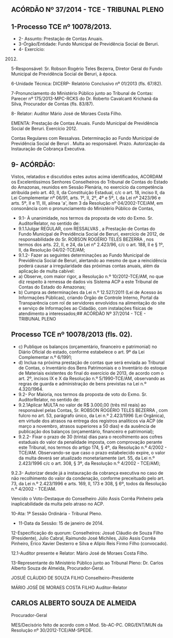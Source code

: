 
## ACÓRDÃO Nº 37/2014 - TCE - TRIBUNAL PLENO

## 1-Processo TCE nº 10078/2013.

- 2- Assunto: Prestação de Contas Anuais.
- 3-Órgão/Entidade: Fundo Municipal de Previdência Social de Beruri.
- 4- Exercício:

2012.

5-Responsável: Sr. Robson Rogério Teles Bezerra, Diretor Geral do Fundo Municipal de Previdência Social de Beruri, à época.

6-Unidade Técnica: DICERP- Relatório Conclusivo nº 01/2013 (fls. 67/82).

7-Pronunciamento  do  Ministério  Público  junto  ao  Tribunal  de  Contas: Parecer  nº 175/2013-MPC-RCKS do Dr. Roberto Cavalcanti Krichanã da Silva, Procurador de Contas (fls. 83/87).

8- Relator: Auditor Mário José de Moraes Costa Filho.

EMENTA: Prestação de Contas Anuais. Fundo Municipal  de  Previdência  Social  de  Beruri.  Exercício 2012.

Contas  Regulares  com  Ressalvas.  Determinação  ao Fundo  Municipal  de Previdência Social de Beruri . Multa ao responsável. Prazo. Autorização da Instauração de Cobrança Executiva.

## 9- ACÓRDÃO:

Vistos, relatados e discutidos estes autos acima identificados, ACORDAM os Excelentíssimos Senhores Conselheiros do Tribunal de Contas do Estado do Amazonas, reunidos em Sessão Plenária, no exercício da competência atribuída pelo  art. 40,  II, da Constituição Estadual, c/c o art. 18, inciso II, da Lei Complementar nº 06/91, arts. 1º, II, 2º, 4º e 5º,  I,  da  Lei  nº  2423/96  e arts. 5º,  II e 11,  III,  alínea 'a', item 3  da Resolução nº 04/2002-TCE/AM, em consonância com  o  pronunciamento  do  Ministério  Público  de Contas,

- 9.1-  À  unanimidade, nos termos da proposta de voto do Exmo. Sr. AuditorRelator, no sentido de:
- 9.1.1Julgar  REGULAR,  com  RESSALVAS , a  Prestação  de  Contas  do Fundo Municipal de Previdência Social de Beruri, exercício de 2012, de responsabilidade do Sr. ROBSON ROGÉRIO TELES BEZERRA , nos termos dos arts. 22, II, e 24, da Lei n° 2.423/96, c/c o art. 188, II e § 1º, II, da Resolução 04/02-TCE/AM;
- 9.1.2- Fazer as seguintes determinações ao Fundo Municipal de Previdência Social de Beruri, alertando ao mesmo  de  que a reincidência poderá causar a irregularidade das próximas contas anuais, além da aplicação de multa cabível:
- a) Observe, com maior rigor, a Resolução n.º  10/2012-TCE/AM, no que diz respeito à remessa de dados vis Sistema ACP a este Tribunal de Contas do Estado do Amazonas;
- b)  Cumpra  as  determinações  da  Lei  n.º  12.527/2011  (Lei  de  Acesso  às Informações Públicas), criando Órgão de Controle Interno, Portal da Transparência com rol de servidores envolvidos na alimentação do site e serviço de Informações ao Cidadão, com instalações físicas de atendimento a interessados;## ACÓRDÃO Nº 37/2014 - TCE - TRIBUNAL PLENO

## Processo TCE nº 10078/2013 (fls. 02).

- c)  Publique  os  balanços  (orçamentário,  financeiro  e  patrimonial)  no  Diário Oficial do estado, conforme estabelece o art. 9º da Lei Complementar n.º 6/1991;
- d)  Inclua  na  próxima  prestação  de contas  que será  enviada  ao  Tribunal  de Contas,  o  Inventário  dos  Bens  Patrimoniais  e  o  Inventário  do  estoque  de  Materiais existentes  do  final  do  exercício  de  2013,  de  acordo  com  o  art.  2º,  incisos  IX  e  X  da Resolução n.º 5/1990-TCE/AM, observando as regras de guarda e administração de bens previstas na Lei n.º 4.320/1964.
- 9.2-  Por  Maioria, nos  termos  da  proposta  de  voto  do  Exmo.  Sr.  AuditorRelator, no sentido de:
- 9.2.1Aplicar MULTA no  valor de R$  3.000,00  (três mil reais) ao responsável pelas Contas, Sr. ROBSON ROGÉRIO TELES BEZERRA , com fulcro no art. 53,  parágrafo  único,  da  Lei  n.º  2.423/1996  (Lei  Orgânica),  em  virtude  dos  atrasos  na entrega dos registros analíticos via ACP (de março a novembro, atrasos superiores a 50 dias) e da ausência de publicação dos balanços (orçamentário, financeiro e patrimonial);
- 9.2.2-  Fixar  o  prazo  de  30  (trinta)  dias para  o  recolhimento  aos  cofres estaduais do valor da penalidade imposta, com comprovação perante este Tribunal, nos termos do artigo 174, § 4º, da Resolução n.º 4/2002 - TCE/AM. Observando-se que caso o prazo estabelecido expire, o valor da multa deverá ser atualizado monetariamente (art. 55, da Lei n.º 2.423/1996 c/c o art. 308, § 3º, da Resolução n.º 4/2002 - TCE/AM);

9.2.3- Autorizar desde já a instauração da cobrança executiva no caso de não recolhimento  do  valor  da  condenação,  conforme  preceituado  pelo  art.  73,  da  Lei  n.º 2.423/1996 e arts. 169, II, 173 e 308, § 6º, todos da Resolução n.º 4/2002 - TCE/AM.

Vencido o Voto-Destaque do Conselheiro Júlio Assis Corrêa Pinheiro pela inaplicabilidade da multa pelo atraso no ACP.

10-Ata: 1ª Sessão Ordinária - Tribunal Pleno.

- 11-Data da Sessão: 15 de janeiro de 2014.

12-Especificação do quorum: Conselheiros: Josué Cláudio de Souza Filho (Presidente), Julio Cabral, Raimundo José Michiles, Júlio Assis Corrêa Pinheiro, Érico Xavier Desterro e Silva e Alípio Reis Firmo Filho (convocado).

12.1-Auditor presente e Relator: Mário José de Moraes Costa Filho.

13-Representante do Ministério Público junto ao Tribunal Pleno: Dr. Carlos Alberto Souza de Almeida, Procurador-Geral.

JOSUÉ CLÁUDIO DE SOUZA FILHO Conselheiro-Presidente

MÁRIO JOSÉ DE MORAES COSTA FILHO Auditor-Relator

## CARLOS ALBERTO SOUZA DE ALMEIDA

Procurador-Geral

MES/Decisório feito de acordo com o Mod. 5b-AC-PC. ORG/ENT/MUN da Resolução nº 30/2012-TCE/AM-SPEDE.